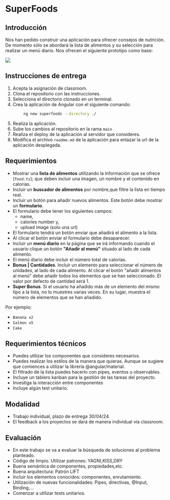 # SuperFoods

## Introducción

Nos han pedido construir una aplicación para ofrecer consejos de nutrición. De momento sólo se abordará la lista de alimentos y su selección para realizar un menú diario. Nos ofrecen el siguiente prototipo como base:

![](https://s3-eu-west-1.amazonaws.com/ih-materials/uploads/upload_0e106e84e22155f1d2775e37cd4aa865.gif)

## Instrucciones de entrega

1. Acepta la asignación de classroom.
2. Clona el repositorio con las instrucciones.
3. Selecciona el directorio clonado en un terminal.
4. Crea la aplicación de Angular con el siguiente comando:
```sh
        ng new superfoods --directory ./
```
5. Realiza la aplicación.
6. Sube los cambios al repositorio en la rama `main`
7. Realiza el deploy de la aplicación al servidor que consideres.
8. Modifica el archivo `readme.md` de la aplicación para enlazar la url de la aplicación desplegada.

## Requerimientos

- Mostrar una **lista de alimentos** utilizando la información que se ofrece (`food.ts`); que deben incluir una imagen, un nombre y el contenido en calorías.
- Incluir un **buscador de alimentos** por nombre,que filtre la lista en tiempo real.
- Incluir un botón para añadir nuevos alimentos. Este botón debe mostrar un **formulario**.
- El formulario debe tener los siguientes campos:
  -  name,
  -  calories number y,
  -  upload image (solo una url)
-  El formulario tendrá un botón enviar que añadirá el alimento a la lista.
-  Al clicar el botón enviar el formulario debe desaparecer.
- Incluir un **menú diario** en la página que se irá informando cuando el usuario clique un botón **"Añadir al menú"** situado al lado de cada alimento.
- El menú diario debe incluir el número total de calorías.
- **Bonus | Cantidades**. Incluir un elemento para seleccionar el número de unidades, al lado de cada alimento. Al clicar el botón "añadir alimentos al menú" debe añadir todos los elementos que se han seleccionado.
El valor por defecto de cantidad será 1.
- **Super Bonus**. Si el usuario ha añadido más de un elemento del mismo tipo a la lista, no lo muestres varias veces. En su lugar, muestra el número de elementos que se han añadido.

Por ejemplo:

- `Banana x2`
- `Salmon x5`
- `Cake`

## Requerimientos técnicos
- Puedes utilizar los componentes que consideres necesarios.
- Puedes realizar los estilos de la manera que quieras. Aunque se sugiere que comiences a utilizar la librería @angular/material.
- El filtrado de la lista puedes hacerlo con pipes, eventos u observables.
- Incluye un tablero kanban para la gestión de las tareas del proyecto.
- Investiga la interacción entre componentes
- Incluye algún test unitario.

## Modalidad

- Trabajo individual, plazo de entrega 30/04/24.
- El feedback a los proyectos se dará de manera individual vía classroom.

## Evaluación
- En este trabajo se va a evaluar la búsqueda de soluciones al problema planteado.
- Código de limpio. Utilizar patrones: YAGNI,KISS,DRY
- Buena semántica de componentes, propiedades,etc.
- Buena arquitectura: Patrón LIFT
- Incluir los elementos conocidos: componentes, enrutamiento.
- Utilización de nuevas funcionalidades: Pipes, directivas, @Input, Binding,...
- Comenzar a utilizar tests unitarios.